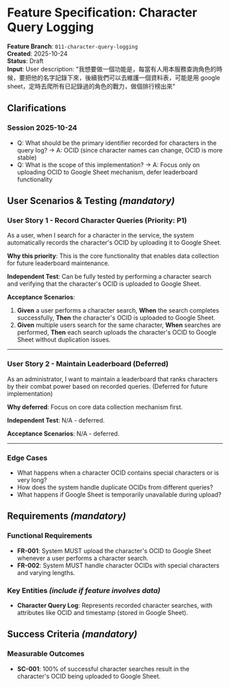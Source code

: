 # Feature Specification: Character Query Logging

**Feature Branch**: `011-character-query-logging`  
**Created**: 2025-10-24  
**Status**: Draft  
**Input**: User description: "我想要做一個功能是，每當有人用本服務查詢角色的時候，要把他的名字記錄下來，後續我們可以去維護一個資料表，可能是用 google sheet，定時去爬所有已記錄過的角色的戰力，做個排行榜出來"

## Clarifications

### Session 2025-10-24

- Q: What should be the primary identifier recorded for characters in the query log? → A: OCID (since character names can change, OCID is more stable)
- Q: What is the scope of this implementation? → A: Focus only on uploading OCID to Google Sheet mechanism, defer leaderboard functionality

## User Scenarios & Testing _(mandatory)_

### User Story 1 - Record Character Queries (Priority: P1)

As a user, when I search for a character in the service, the system automatically records the character's OCID by uploading it to Google Sheet.

**Why this priority**: This is the core functionality that enables data collection for future leaderboard maintenance.

**Independent Test**: Can be fully tested by performing a character search and verifying that the character's OCID is uploaded to Google Sheet.

**Acceptance Scenarios**:

1. **Given** a user performs a character search, **When** the search completes successfully, **Then** the character's OCID is uploaded to Google Sheet.
2. **Given** multiple users search for the same character, **When** searches are performed, **Then** each search uploads the character's OCID to Google Sheet without duplication issues.

---

### User Story 2 - Maintain Leaderboard (Deferred)

As an administrator, I want to maintain a leaderboard that ranks characters by their combat power based on recorded queries. (Deferred for future implementation)

**Why deferred**: Focus on core data collection mechanism first.

**Independent Test**: N/A - deferred.

**Acceptance Scenarios**: N/A - deferred.

---

### Edge Cases

- What happens when a character OCID contains special characters or is very long?
- How does the system handle duplicate OCIDs from different queries?
- What happens if Google Sheet is temporarily unavailable during upload?

## Requirements _(mandatory)_

### Functional Requirements

- **FR-001**: System MUST upload the character's OCID to Google Sheet whenever a user performs a character search.
- **FR-002**: System MUST handle character OCIDs with special characters and varying lengths.

### Key Entities _(include if feature involves data)_

- **Character Query Log**: Represents recorded character searches, with attributes like OCID and timestamp (stored in Google Sheet).

## Success Criteria _(mandatory)_

### Measurable Outcomes

- **SC-001**: 100% of successful character searches result in the character's OCID being uploaded to Google Sheet.
